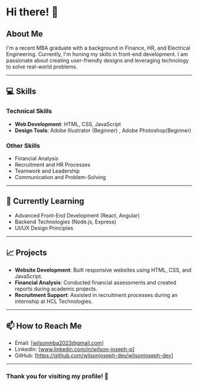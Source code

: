 # Hi there! 👋

## About Me
I'm a recent MBA graduate with a background in Finance, HR, and Electrical Engineering. Currently, I'm honing my skills in front-end development. I am passionate about creating user-friendly designs and leveraging technology to solve real-world problems.

---

## 💻 Skills

### **Technical Skills**
- **Web Development**: HTML, CSS, JavaScript
- **Design Tools**: Adobe Illustrator (Beginner) , Adobe Photoshop(Beginner)

### **Other Skills**
- Financial Analysis
- Recruitment and HR Processes
- Teamwork and Leadership
- Communication and Problem-Solving

---

## 🌱 Currently Learning
- Advanced Front-End Development (React, Angular)
- Backend Technologies (Node.js, Express)
- UI/UX Design Principles

---

## 📈 Projects
- **Website Development**: Built responsive websites using HTML, CSS, and JavaScript.
- **Financial Analysis**: Conducted financial assessments and created reports during academic projects.
- **Recruitment Support**: Assisted in recruitment processes during an internship at HCL Technologies.

---

## 📫 How to Reach Me
- Email: [wilsonmba2023@gmail.com]
- LinkedIn: [www.linkedin.com/in/wilson-joseph-p]
- GitHub: [https://github.com/wilsonjoseph-dev/wilsonjoseph-dev]

---

### Thank you for visiting my profile! 🌟
